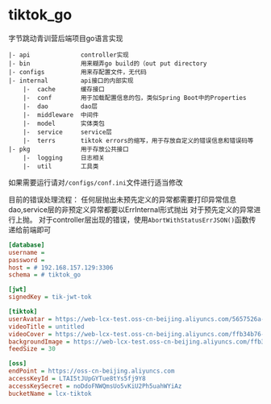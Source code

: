 # tiktok_go
字节跳动青训营后端项目go语言实现

```
|- api              controller实现
|- bin              用来糊弄go build的（out put directory
|- configs          用来存配置文件，无代码
|- internal         api接口的内部实现
    |-  cache       缓存接口
    |-  conf        用于加载配置信息的包，类似Spring Boot中的Properties
    |-  dao         dao层
    |-  middleware  中间件
    |-  model       实体类包 
    |-  service     service层
    |-  terrs       tiktok errors的缩写，用于存放自定义的错误信息和错误码等
|- pkg              用于存放公共接口
    |-  logging     日志相关
    |-  util        工具类
```

如果需要运行请对`/configs/conf.ini`文件进行适当修改

目前的错误处理流程：
任何层抛出未预先定义的异常都需要打印异常信息
dao,service层的非预定义异常都要以ErrInternal形式抛出
对于预先定义的异常进行上抛。
对于controller层出现的错误，使用`AbortWithStatusErrJSON()`函数传递给前端即可

```ini
[database]
username = 
password = 
host = # 192.168.157.129:3306
schema = # tiktok_go

[jwt]
signedKey = tik-jwt-tok

[tiktok]
userAvatar = https://web-lcx-test.oss-cn-beijing.aliyuncs.com/5657526a-4e91-4b36-9633-fe3f30f2e281.jpg
videoTitle = untitled
videoCover = https://web-lcx-test.oss-cn-beijing.aliyuncs.com/ffb34b76-a294-4135-80a3-ad189cc61432.jpg
backgroundImage = https://web-lcx-test.oss-cn-beijing.aliyuncs.com/ffb34b76-a294-4135-80a3-ad189cc61432.jpg
feedSize = 30

[oss]
endPoint = https://oss-cn-beijing.aliyuncs.com
accessKeyId = LTAI5tJUpGYTue8tYs5fj9Y8
accessKeySecret = noDdoFNWQmsUo5vKiU2Ph5uahWYiAz
bucketName = lcx-tiktok


```